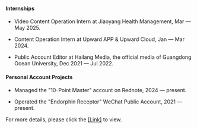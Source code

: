 #### Internships

- Video Content Operation Intern at Jiaoyang Health Management, Mar — May 2025.

- Content Operation Intern at Upward APP & Upward Cloud, Jan — Mar 2024.

- Public Account Editor at Hailang Media, the official media of Guangdong Ocean University, Dec 2021 — Jul 2022.

#### Personal Account Projects

- Managed the "10-Point Master" account on Rednote, 2024 — present.

- Operated the "Endorphin Receptor" WeChat Public Account, 2021 — present.

For more details, please click the [[Link]](https://mp.weixin.qq.com/s/_2bDvKhtM69hUJARfQsUsw) to view.